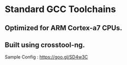 Standard GCC Toolchains
=======================

Optimized for ARM Cortex-a7 CPUs.
--------------------------------

Built using crosstool-ng.
------------------------

Sample Config : https://goo.gl/SD4w3C
